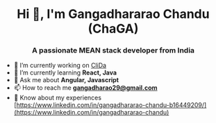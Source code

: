 <h1 align="center">Hi 👋, I'm Gangadhararao Chandu (ChaGA)</h1>
<h3 align="center">A passionate MEAN stack developer from India</h3>

- 🔭 I’m currently working on [CliDa](https://github.com/Gangadhararao29/CliDa2)
- 🌱 I’m currently learning **React, Java**
- 💬 Ask me about **Angular, Javascript**
- 📫 How to reach me **gangadharao29@gmail.com**
- 📄 Know about my experiences [https://www.linkedin.com/in/gangadhararao-chandu-b16449209/](https://www.linkedin.com/in/gangadhararao-chandu)
